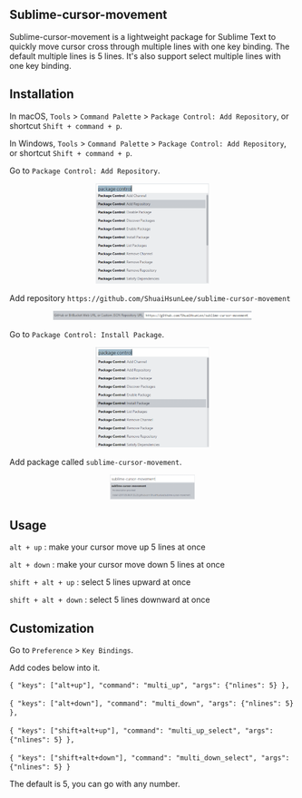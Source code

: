 Sublime-cursor-movement
----------

Sublime-cursor-movement is a lightweight package for Sublime Text to quickly move cursor cross through multiple lines with one key binding. The default multiple lines is 5 lines. It's also support select multiple lines with one key binding.

## Installation

In macOS, ```Tools``` > ```Command Palette``` > ```Package Control: Add Repository```, or shortcut ```Shift + command + p```.

In Windows, ```Tools``` > ```Command Palette``` > ```Package Control: Add Repository```, or shortcut ```Shift + command + p```.

Go to ```Package Control: Add Repository```.

<p align='center'>
<img src='img/img1.png' style='max-width:200px'></img>
</p>

Add repository ```https://github.com/ShuaiHsunLee/sublime-cursor-movement```
<p align='center'>
<img src='img/img2.png' style='max-width:350px'></img>
</p>

Go to ```Package Control: Install Package```.
<p align='center'>
<img src='img/img3.png' style='max-width:200px'></img>
</p>

Add package called ```sublime-cursor-movement```.
<p align='center'>
<img src='img/img4.png' style='max-width:150px'></img>
</p>


## Usage
```alt + up``` : make your cursor move up 5 lines at once

```alt + down``` : make your cursor move down 5 lines at once

```shift + alt + up``` : select 5 lines upward at once

```shift + alt + down``` : select 5 lines downward at once

## Customization

Go to ```Preference``` > ```Key Bindings```.

Add codes below into it.

```
{ "keys": ["alt+up"], "command": "multi_up", "args": {"nlines": 5} },

{ "keys": ["alt+down"], "command": "multi_down", "args": {"nlines": 5} },

{ "keys": ["shift+alt+up"], "command": "multi_up_select", "args": {"nlines": 5} },

{ "keys": ["shift+alt+down"], "command": "multi_down_select", "args": {"nlines": 5} }
```

The default is 5, you can go with any number.
